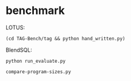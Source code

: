 # benchmark

LOTUS:

```
(cd TAG-Bench/tag && python hand_written.py)
```

BlendSQL:
``` 
python run_evaluate.py
```

```
compare-program-sizes.py
```